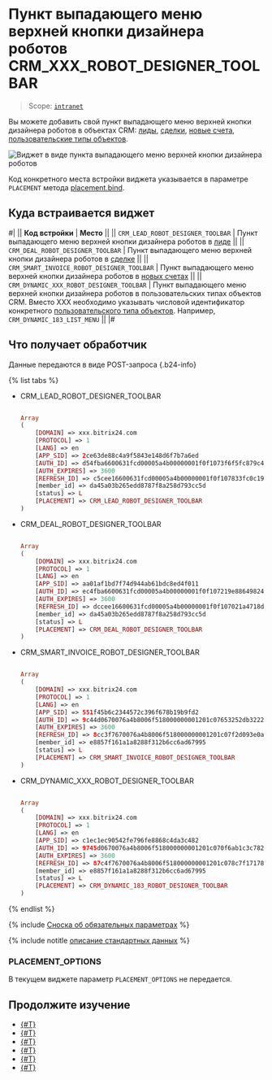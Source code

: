 # Пункт выпадающего меню верхней кнопки дизайнера роботов CRM_XXX_ROBOT_DESIGNER_TOOLBAR

> Scope: [`intranet`](../../scopes/permissions.md)

Вы можете добавить свой пункт выпадающего меню верхней кнопки дизайнера роботов в объектах CRM: [лиды](../../crm/leads/index.md), [сделки](../../crm/deals/index.md), [новые счета](../../crm/universal/invoice.md), [пользовательские типы объектов](../../crm/universal/index.md).

![Виджет в виде пункта выпадающего меню верхней кнопки дизайнера роботов](./_images/CRM_ROBOT_DESIGNER_TOOLBAR.png "Виджет в виде пункта выпадающего меню верхней кнопки дизайнера роботов")

Код конкретного места встройки виджета указывается в параметре `PLACEMENT` метода [placement.bind](../placement-bind.md).

## Куда встраивается виджет

#|
|| **Код встройки** | **Место** ||
|| `CRM_LEAD_ROBOT_DESIGNER_TOOLBAR` | Пункт выпадающего меню верхней кнопки дизайнера роботов в [лиде](../../crm/leads/index.md) ||
|| `CRM_DEAL_ROBOT_DESIGNER_TOOLBAR` | Пункт выпадающего меню верхней кнопки дизайнера роботов в [сделке](../../crm/deals/index.md) ||
|| `CRM_SMART_INVOICE_ROBOT_DESIGNER_TOOLBAR` | Пункт выпадающего меню верхней кнопки дизайнера роботов в [новых счетах](../../crm/universal/invoice.md) ||
|| `CRM_DYNAMIC_XXX_ROBOT_DESIGNER_TOOLBAR` |  Пункт выпадающего меню верхней кнопки дизайнера роботов в пользовательских типах объектов CRM. Вместо XXX необходимо указывать числовой идентификатор конкретного [пользовательского типа объектов](../../crm/universal/index.md). Например, `CRM_DYNAMIC_183_LIST_MENU` ||
|#

## Что получает обработчик

Данные передаются в виде POST-запроса {.b24-info}

{% list tabs %}

- CRM_LEAD_ROBOT_DESIGNER_TOOLBAR

    ```php

    Array
    (
        [DOMAIN] => xxx.bitrix24.com
        [PROTOCOL] => 1
        [LANG] => en
        [APP_SID] => 2ce63de88c4a9f5843e148d6f7b7a6ed
        [AUTH_ID] => d54fba6600631fcd00005a4b00000001f0f1073f6f5fc879c485f124cc572c68a6ee17
        [AUTH_EXPIRES] => 3600
        [REFRESH_ID] => c5cee16600631fcd00005a4b00000001f0f107833fc0c197d37b9b13905b691787bbdb
        [member_id] => da45a03b265edd8787f8a258d793cc5d
        [status] => L
        [PLACEMENT] => CRM_LEAD_ROBOT_DESIGNER_TOOLBAR
    )

    ```

- CRM_DEAL_ROBOT_DESIGNER_TOOLBAR

    ```php

    Array
    (
        [DOMAIN] => xxx.bitrix24.com
        [PROTOCOL] => 1
        [LANG] => en
        [APP_SID] => aa01af1bd7f74d944ab61bdc8ed4f011
        [AUTH_ID] => ec4fba6600631fcd00005a4b00000001f0f107219e88649824f5ded51f56111616561c
        [AUTH_EXPIRES] => 3600
        [REFRESH_ID] => dccee16600631fcd00005a4b00000001f0f107021a4718dc94fa53f048dac305baff48
        [member_id] => da45a03b265edd8787f8a258d793cc5d
        [status] => L
        [PLACEMENT] => CRM_DEAL_ROBOT_DESIGNER_TOOLBAR
    )

    ```

- CRM_SMART_INVOICE_ROBOT_DESIGNER_TOOLBAR

    ```php

    Array
    (
        [DOMAIN] => xxx.bitrix24.com
        [PROTOCOL] => 1
        [LANG] => en
        [APP_SID] => 551f45b6c2344572c396f678b19b9fd2
        [AUTH_ID] => 9c44d0670076a4b8006f518000000001201c07653252db32225bf0a643c676de22ba44
        [AUTH_EXPIRES] => 3600
        [REFRESH_ID] => 8cc3f7670076a4b8006f518000000001201c07f2d093e0a9e3af54d1c1bd9f51b39b95
        [member_id] => e8857f161a1a8288f312b6cc6ad67995
        [status] => L
        [PLACEMENT] => CRM_SMART_INVOICE_ROBOT_DESIGNER_TOOLBAR
    )

    ```

- CRM_DYNAMIC_XXX_ROBOT_DESIGNER_TOOLBAR

    ```php

    Array
    (
        [DOMAIN] => xxx.bitrix24.com
        [PROTOCOL] => 1
        [LANG] => en
        [APP_SID] => c1ec1ec90542fe796fe8868c4da3c482
        [AUTH_ID] => 9745d0670076a4b8006f518000000001201c070f6ab1c3c782c839d8c502019162ff5a
        [AUTH_EXPIRES] => 3600
        [REFRESH_ID] => 87c4f7670076a4b8006f518000000001201c078c7f1717892822ebf3ef37611b566015
        [member_id] => e8857f161a1a8288f312b6cc6ad67995
        [status] => L
        [PLACEMENT] => CRM_DYNAMIC_183_ROBOT_DESIGNER_TOOLBAR
    )

    ```

{% endlist %}

{% include [Сноска об обязательных параметрах](../../../_includes/required.md) %}

{% include notitle [описание стандартных данных](../_includes/widget_data.md) %}

### PLACEMENT_OPTIONS

В текущем виджете параметр `PLACEMENT_OPTIONS` не передается.

## Продолжите изучение

- [{#T}](../placement-bind.md)
- [{#T}](../ui-interaction/index.md)
- [{#T}](../ui-interaction/crm-card.md)
- [{#T}](../../../settings/interactivity/index.md)
- [{#T}](../open-application.md)
- [{#T}](../open-path.md)
